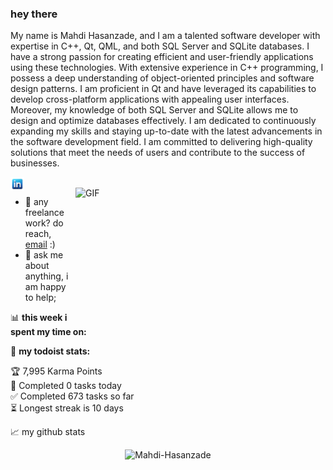 ### hey there 

My name is Mahdi Hasanzade, and I am a talented software developer with expertise in C++, Qt, QML, and both SQL Server and SQLite databases. I have a strong passion for creating efficient and user-friendly applications using these technologies. With extensive experience in C++ programming, I possess a deep understanding of object-oriented principles and software design patterns. I am proficient in Qt and have leveraged its capabilities to develop cross-platform applications with appealing user interfaces. Moreover, my knowledge of both SQL Server and SQLite allows me to design and optimize databases effectively. I am dedicated to continuously expanding my skills and staying up-to-date with the latest advancements in the software development field. I am committed to delivering high-quality solutions that meet the needs of users and contribute to the success of businesses.


<!-- <a href="https://twitter.com/M_Azadbar">
  <img align="left" width="22px" src="https://raw.githubusercontent.com/peterthehan/peterthehan/master/assets/twitter.svg" alt="" />
</a> -->
<a href="https://www.linkedin.com/in//mahdi-hasanzade-085847210" rel="nofollow">
  <img align="left" alt="mahdi's LinkedIN" width="22px" src="https://raw.githubusercontent.com/arashaltafi/arashaltafi/main/linkedin.png" style="max-width: 100%;">
</a>

<br />


  <img align="right" alt="GIF" src="https://github.com/Mahdi-Hasanzade/Mahdi-Hasanzade/blob/main/code.gif?raw=true" width="400" height="220" />
  
- 💼 any freelance work? do reach, [email](mailto:mahdi.hasanzade1372@gmail.com) :)
- 💬 ask me about anything, i am happy to help;


📊 **this week i spent my time on:**


🚧 **my todoist stats:**
<!-- TODO-IST:START -->
🏆  7,995 Karma Points           
🌸  Completed 0 tasks today           
✅  Completed 673 tasks so far           
⏳  Longest streak is 10 days
<!-- TODO-IST:END -->


📈 my github stats


<!-- <p dir="auto"><a href="https://github.com/mohammadazadbar1995/mohammadazadbar1995"><img src="https://camo.githubusercontent.com/eb76cb52c9615f750672767fca5e30fc01f6d34132b1e2ee7ffd09d1ecf8f222/68747470733a2f2f6769746875622d726561646d652d73746174732e76657263656c2e6170702f6170693f757365726e616d653d6172617368616c746166692673686f775f69636f6e733d7472756526696e636c7564655f616c6c5f636f6d6d6974733d74727565267468656d653d746f6b796f6e6967687426636f756e745f707269766174653d74727565266c696e655f6865696768743d3430" alt="Mohammad Azadbar GitHub Stats" data-canonical-src="https://github-readme-stats.vercel.app/api?username=mohammadazadbar1995&amp;show_icons=true&amp;include_all_commits=true&amp;theme=tokyonight&amp;count_private=true&amp;line_height=40" style="max-width: 100%;"></a>
<a href="https://github.com/mohammadazadbar1995/mohammadazadbar1995"><img src="https://camo.githubusercontent.com/13363fca98ac00042ac6380b8a1921ec9a3800cc19c9c7ab4b202c9cc0b6e4bf/68747470733a2f2f6769746875622d726561646d652d73746174732e76657263656c2e6170702f6170692f746f702d6c616e67732f3f757365726e616d653d6172617368616c74616669266c616e67735f636f756e743d35267468656d653d746f6b796f6e69676874266578636c7564655f7265706f3d536f636b65744370702c6172617368616c746166692e6769746875622e696f2c446576656c6f70657253697465" alt="Mohammad Azadbar Top Langs" data-canonical-src="https://github-readme-stats.vercel.app/api/top-langs/?username=mohammadazadbar1995&amp;langs_count=5&amp;theme=tokyonight&amp;exclude_repo=SocketCpp,mohammadazadbar1995.github.io,DeveloperSite" style="max-width: 100%;"></a></p> -->

<p align="center"> <img src="https://github-readme-stats.vercel.app/api?username=Mahdi-Hasanzade&show_icons=true&theme=gotham" alt="Mahdi-Hasanzade" />

